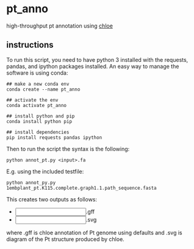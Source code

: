 # pt_anno
high-throughput pt annotation using [chloe](https://chloe.plastid.org/annotate.html)

## instructions
To run this script, you need to have python 3 installed with the requests, pandas, and ipython packages installed. An easy way to manage the software is using conda:  

```
## make a new conda env
conda create --name pt_anno

## activate the env
conda activate pt_anno

## install python and pip
conda install python pip

## install dependencies
pip install requests pandas ipython
```  

Then to run the script the syntax is the following:
```
python annot_pt.py <input>.fa
```

E.g. using the included testfile:
```
python annot_py.py 1embplant_pt.K115.complete.graph1.1.path_sequence.fasta
```

This creates two outputs as follows:
- <input>.gff
- <input>.svg

where .gff is chloe annotation of Pt genome using defaults and .svg is diagram of the Pt structure produced by chloe.
